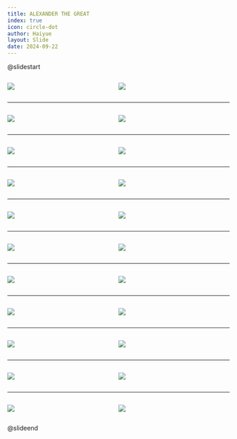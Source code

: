 ```yaml
---
title: ALEXANDER THE GREAT
index: true
icon: circle-dot
author: Haiyue
layout: Slide
date: 2024-09-22
---
```

 
@slidestart

<div style="display:flex">
<div style="flex:1">

![](https://raw.githubusercontent.com/yclord/reading/refs/heads/master/english/Level-Z/ALEXANDER%20THE%20GREAT/001.webp)
</div>
<div style="flex:1">

![](https://raw.githubusercontent.com/yclord/reading/refs/heads/master/english/Level-Z/ALEXANDER%20THE%20GREAT/002.webp)
</div>
</div>

---

<div style="display:flex">
<div style="flex:1">

![](https://raw.githubusercontent.com/yclord/reading/refs/heads/master/english/Level-Z/ALEXANDER%20THE%20GREAT/003.webp)
</div>
<div style="flex:1">

![](https://raw.githubusercontent.com/yclord/reading/refs/heads/master/english/Level-Z/ALEXANDER%20THE%20GREAT/004.webp)
</div>
</div>

---

<div style="display:flex">
<div style="flex:1">

![](https://raw.githubusercontent.com/yclord/reading/refs/heads/master/english/Level-Z/ALEXANDER%20THE%20GREAT/005.webp)
</div>
<div style="flex:1">

![](https://raw.githubusercontent.com/yclord/reading/refs/heads/master/english/Level-Z/ALEXANDER%20THE%20GREAT/006.webp)
</div>
</div>

---

<div style="display:flex">
<div style="flex:1">

![](https://raw.githubusercontent.com/yclord/reading/refs/heads/master/english/Level-Z/ALEXANDER%20THE%20GREAT/007.webp)
</div>
<div style="flex:1">

![](https://raw.githubusercontent.com/yclord/reading/refs/heads/master/english/Level-Z/ALEXANDER%20THE%20GREAT/008.webp)
</div>
</div>

---

<div style="display:flex">
<div style="flex:1">

![](https://raw.githubusercontent.com/yclord/reading/refs/heads/master/english/Level-Z/ALEXANDER%20THE%20GREAT/009.webp)
</div>
<div style="flex:1">

![](https://raw.githubusercontent.com/yclord/reading/refs/heads/master/english/Level-Z/ALEXANDER%20THE%20GREAT/010.webp)
</div>
</div>

---

<div style="display:flex">
<div style="flex:1">

![](https://raw.githubusercontent.com/yclord/reading/refs/heads/master/english/Level-Z/ALEXANDER%20THE%20GREAT/011.webp)
</div>
<div style="flex:1">

![](https://raw.githubusercontent.com/yclord/reading/refs/heads/master/english/Level-Z/ALEXANDER%20THE%20GREAT/012.webp)
</div>
</div>

---

<div style="display:flex">
<div style="flex:1">

![](https://raw.githubusercontent.com/yclord/reading/refs/heads/master/english/Level-Z/ALEXANDER%20THE%20GREAT/013.webp)
</div>
<div style="flex:1">

![](https://raw.githubusercontent.com/yclord/reading/refs/heads/master/english/Level-Z/ALEXANDER%20THE%20GREAT/014.webp)
</div>
</div>

---

<div style="display:flex">
<div style="flex:1">

![](https://raw.githubusercontent.com/yclord/reading/refs/heads/master/english/Level-Z/ALEXANDER%20THE%20GREAT/015.webp)
</div>
<div style="flex:1">

![](https://raw.githubusercontent.com/yclord/reading/refs/heads/master/english/Level-Z/ALEXANDER%20THE%20GREAT/016.webp)
</div>
</div>

---

<div style="display:flex">
<div style="flex:1">

![](https://raw.githubusercontent.com/yclord/reading/refs/heads/master/english/Level-Z/ALEXANDER%20THE%20GREAT/017.webp)
</div>
<div style="flex:1">

![](https://raw.githubusercontent.com/yclord/reading/refs/heads/master/english/Level-Z/ALEXANDER%20THE%20GREAT/018.webp)
</div>
</div>

---

<div style="display:flex">
<div style="flex:1">

![](https://raw.githubusercontent.com/yclord/reading/refs/heads/master/english/Level-Z/ALEXANDER%20THE%20GREAT/019.webp)
</div>
<div style="flex:1">

![](https://raw.githubusercontent.com/yclord/reading/refs/heads/master/english/Level-Z/ALEXANDER%20THE%20GREAT/020.webp)
</div>
</div>

---

<div style="display:flex">
<div style="flex:1">

![](https://raw.githubusercontent.com/yclord/reading/refs/heads/master/english/Level-Z/ALEXANDER%20THE%20GREAT/021.webp)
</div>
<div style="flex:1">

![](https://raw.githubusercontent.com/yclord/reading/refs/heads/master/english/Level-Z/ALEXANDER%20THE%20GREAT/022.webp)
</div>
</div>

@slideend